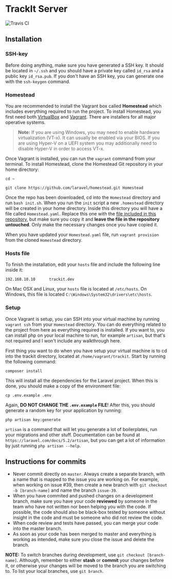 # TrackIt Server 
![Travis CI](https://travis-ci.org/track-it/server)

## Installation

### SSH-key

Before doing anything, make sure you have generated a SSH key. It should be located in `~/.ssh` and you should have a private key called `id_rsa` and a public key `id_rsa.pub`. If you don't have an SSH key, you can generate one with the `ssh-keygen` command.

### Homestead

You are recommended to install the Vagrant box called **Homestead** which includes everything required to run the project. To install Homestead, you first need both [VirtualBox](https://www.virtualbox.org/wiki/Downloads) and [Vagrant](https://www.vagrantup.com/downloads.html). There are installers for all major operative systems.

> **Note:** If you are using Windows, you may need to enable hardware virtualization (VT-x). It can usually be enabled via your BIOS. If you are using Hyper-V on a UEFI system you may additionally need to disable Hyper-V in order to access VT-x.

Once Vagrant is installed, you can run the `vagrant` command from your terminal. To install Homestead, clone the Homestead Git repository in your home directory:

```
cd ~

git clone https://github.com/laravel/homestead.git Homestead
```

Once the repo has been downloaded, cd into the `Homestead` directory and run `bash init.sh`. When you run the `init` script a new `.homestead` directory will be created in your home directory. Inside this directory you will have a file called `Homestead.yaml`. Replace this one with the [file included in this repository](https://github.com/track-it/server/blob/master/Homestead.yaml), but make sure you copy it and **leave the file in the repository untouched**. Only make the necessary changes once you have copied it.

When you have updated your `Homestead.yaml` file, run `vagrant provision` from the cloned `Homestead` directory.

### Hosts file
To finish the installation, edit your `hosts` file and include the following line inside it:

```
192.168.10.10      trackit.dev
```

On Mac OSX and Linux, your `hosts` file is located at `/etc/hosts`. On Windows, this file is located `C:\Windows\System32\drivers\etc\hosts`.

### Setup

Once Vagrant is setup, you can SSH into your virtual machine by running `vagrant ssh` from your `Homestead` directory. You can do everything related to the project from here as everything required is installed. If you want to, you can install php on your local machine to run, for example `artisan`, but that's not required and I won't include any walkthrough here.

First thing you want to do when you have setup your virtual machine is to cd into the trackit directory, located at `/home/vagrant/trackit`. Start by running the following command:

```
composer install
```

This will install all the dependencies for the Laravel project. When this is done, you should make a copy of the environment file:

```
cp .env.example .env
```

Again, **DO NOT CHANGE THE `.env.example` FILE**! After this, you should generate a random key for your application by running:

```
php artisan key:generate
```

`artisan` is a command that will let you generate a lot of boilerplates, run your migrations and other stuff. Documentation can be found at `https://laravel.com/docs/5.2/artisan`, but you can get a lot of information by just running `php artisan --help`.

## Instructions for commits

* Never commit directly on `master`. Always create a separate branch, with a name that is mapped to the issue you are working on. For example, when working on issue #39, then create a new branch with `git checkout -b [branch-name]` and name the branch `issue-39`.
* When you have commited and pushed changes on a development branch, make sure you have your code **reviewed** by someone in the team who have not written nor been helping you with the code. If possible, the code should also be black-box tested by someone without insight in the code and must be someone who did not review the code.
* When code review and tests have passed, you can merge your code into the master branch.
* As soon as your code has been merged to master and everything is working as intended, make sure you close the issue and delete the branch.

**NOTE:** To switch branches during development, use `git checkout [branch-name]`. Although, remember to either **stash** or **commit** your changes before it, or otherwise your changes will be moved to the branch you are switching to. To list your local branches, use `git branch`.
